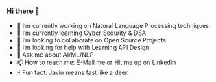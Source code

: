 ### Hi there 👋

- 🔭 I’m currently working on Natural Language Processing techniques 
- 🌱 I’m currently learning Cyber Security & DSA
- 👯 I’m looking to collaborate on Open Source Projects
- 🤔 I’m looking for help with Learning API Design 
- 💬 Ask me about AI/ML/NLP
- 📫 How to reach me: E-Mail me or Hit me up on Linkedin
- ⚡ Fun fact: Javin means fast like a deer 
